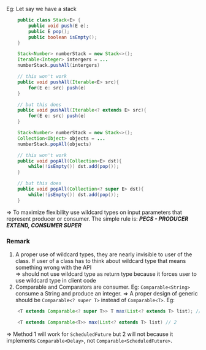 Eg: Let say we have a stack
```java
	public class Stack<E> {
     	public void push(E e);
        public E pop();
        public boolean isEmpty();
    }
```
```java
    Stack<Number> numberStack = new Stack<>();
	Iterable<Integer> intergers = ...
	numberStack.pushAll(intergers)

	// this won't work
    public void pushAll(Iterable<E> src){
        for(E e: src) push(e)
    }

	// but this does
	public void pushAll(Iterable<? extends E> src){
        for(E e: src) push(e)
    }
```
```java
    Stack<Number> numberStack = new Stack<>();
	Collection<Object> objects = ...
	numberStack.popAll(objects)

	// this won't work
    public void popAll(Collection<E> dst){
        while(!isEmpty()) dst.add(pop());
    }

	// but this does
	public void popAll(Collection<? super E> dst){
        while(!isEmpty()) dst.add(pop());
    }
```
=> To maximize flexibility use wildcard types on input parameters that represent producer or consumer. 
The simple rule is: ***PECS - PRODUCER EXTEND, CONSUMER SUPER***

### Remark
1. A proper use of wildcard types, they are nearly invisible to user of the class. If user of a class has to think about wildcard type that means something wrong with the API  
   => should not use wildcard type as return type because it forces user to use wildcard type in client code
2. Comparable and Comparators are consumer. Eg: `Comparable<String>` consume a String and produce an integer. 
   => A proper design of generic should be `Comparable<? super T>` instead of `Comparable<T>`. Eg:  
``` java
	<T extends Comparable<? super T>> T max(List<? extends T> list); // 1

    <T extends Comparable<T>> max(List<? extends T> list) // 2
```
=> Method 1 will work for `ScheduledFuture` but 2 will not because it implements `Comparable<Delay>`, not `Comparable<ScheduledFuture>`.

